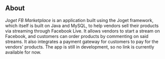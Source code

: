 ## About

*Joget FB Marketplace* is an application built using the Joget framework, which itself
is built on Java and MySQL, to help vendors sell their products via streaming through Facebook Live. 
It allows vendors to start a stream on Facebook, and customers can order products by commenting on said streams.
It also integrates a payment gateway for customers to pay for the vendors'
products. The app is still in development, so no link is currently available
for now.